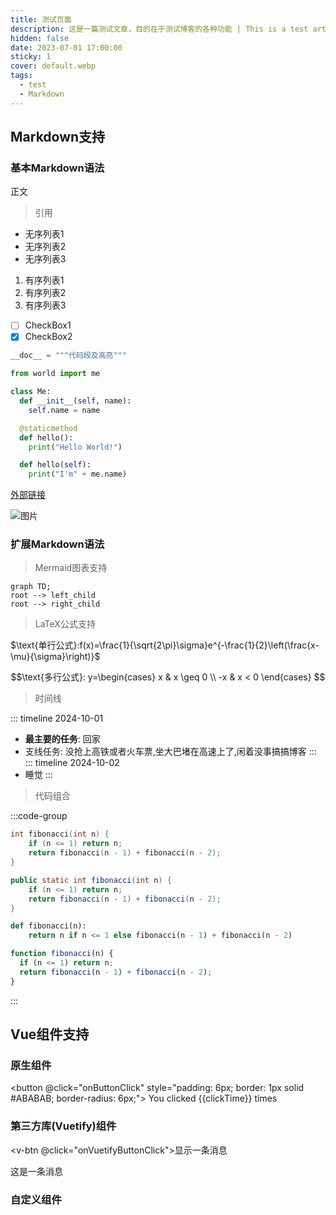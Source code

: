 ```yaml
---
title: 测试页面
description: 这是一篇测试文章，目的在于测试博客的各种功能 | This is a test article, which is used to test the functions of the blog.
hidden: false
date: 2023-07-01 17:00:00
sticky: 1
cover: default.webp
tags:
  - test
  - Markdown
---
```


## Markdown支持

### 基本Markdown语法

正文

> 引用

* 无序列表1
* 无序列表2
* 无序列表3

1. 有序列表1
2. 有序列表2
3. 有序列表3

* [ ] CheckBox1
* [x] CheckBox2

```python
__doc__ = """代码段及高亮"""

from world import me

class Me:
  def __init__(self, name):
    self.name = name

  @staticmethod
  def hello():
    print("Hello World!")

  def hello(self):
    print("I'm" + me.name)
```

[外部链接](https://www.bilibili.com)

![图片](default.webp "测试图片")

### 扩展Markdown语法

> Mermaid图表支持

```mermaid
graph TD;
root --> left_child
root --> right_child
```

> LaTeX公式支持

$\text{单行公式}:f(x)=\frac{1}{\sqrt{2\pi}\sigma}e^{-\frac{1}{2}\left(\frac{x-\mu}{\sigma}\right)}$

$$\text{多行公式}:
y=\begin{cases}
  x & x \geq 0 \\
  -x & x < 0
\end{cases}
$$

> 时间线

::: timeline 2024-10-01
* **最主要的任务**: 回家
* 支线任务: 没抢上高铁或者火车票,坐大巴堵在高速上了,闲着没事搞搞博客
:::
::: timeline 2024-10-02
* 睡觉
:::

> 代码组合

:::code-group
```c [1 C语言版]
int fibonacci(int n) {
    if (n <= 1) return n;
    return fibonacci(n - 1) + fibonacci(n - 2);
}
```
```java [2 Java版]
public static int fibonacci(int n) {
    if (n <= 1) return n;
    return fibonacci(n - 1) + fibonacci(n - 2);
}
```
```python [3 Python版]
def fibonacci(n):
    return n if n <= 1 else fibonacci(n - 1) + fibonacci(n - 2)
```
```javascript [4 JavaScript版]
function fibonacci(n) {
  if (n <= 1) return n;
  return fibonacci(n - 1) + fibonacci(n - 2);
}
```
:::

## Vue组件支持

<script setup>
  import { ref } from 'vue';

  const clickTime = ref(0);
  const ifShowMessage =ref(false);
  const onButtonClick = () => {
    clickTime.value++;
  }

  const onVuetifyButtonClick = () => {
    ifShowMessage.value=true;
  }

  const demoApiData = ref([{
    menuName: "item1",
    hasChild: false,
    icon: "Setting",
    children: []
  }, {
    menuName: "item2",
    hasChild: true,
    icon: "Document",
    children: [{
      menuName: "item2-1",
      hasChild: false,
      icon: "Check",
      children: []
    }, {
      menuName: "item2-2",
      hasChild: true,
      icon: "Switch",
      children: [{
        menuName: "item2-2-1",
        hasChild: false,
        icon: "Open",
        children: []
      }]
    }]
  }])
</script>

### 原生组件

<button @click="onButtonClick" style="padding: 6px; border: 1px solid #ABABAB; border-radius: 6px;">
  You clicked {{clickTime}} times
</button>

### 第三方库(Vuetify)组件

<v-btn @click="onVuetifyButtonClick">显示一条消息</v-btn>

<v-snackbar v-model="ifShowMessage">
  这是一条消息
</v-snackbar>

### 自定义组件
